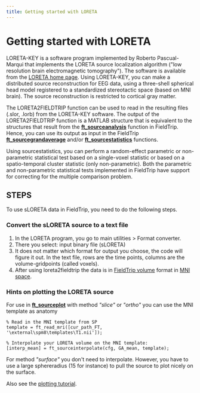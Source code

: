 ```yaml
---
title: Getting started with LORETA
---
```


# Getting started with LORETA

LORETA-KEY is a software program implemented by Roberto Pascual-Marqui that implements the LORETA source localization algorithm ("low resolution brain electromagnetic tomography"). The software is available from the [LORETA home page](http://www.unizh.ch/keyinst/NewLORETA/LORETA01.htm). Using LORETA-KEY, you can make a distributed source reconstruction for EEG data, using a three-shell spherical head model registered to a standardized stereotactic space (based on MNI brain). The source reconstruction is restricted to cortical gray matter.

The LORETA2FIELDTRIP function can be used to read in the resulting files (.slor, .lorb) from the LORETA-KEY software. The output of the LORETA2FIELDTRIP function is a MATLAB structure that is equivalent to the structures that result from the **[ft_sourceanalysis](/reference/ft_sourceanalysis)** function in FieldTrip. Hence, you can use its output as input in the FieldTrip **[ft_sourcegrandaverage](/reference/ft_sourcegrandaverage)** and/or **[ft_sourcestatistics](/reference/ft_sourcestatistics)** functions. 

Using sourcestatistics, you can perform a random-effect parametric or non-parametric statistical test based on a single-voxel statistic or based on a spatio-temporal cluster statistic (only non-parametric). Both the parametric and non-parametric statistical tests implemented in FieldTrip have support for correcting for the multiple comparison problem.

## STEPS

To use sLORETA data in FieldTrip, you need to do the following steps.
### Convert the sLORETA source to a text file

 1.  In the LORETA program, you go to main utilities > Format converter.
 2.  There you select: input binary file (sLORETA)
 3.  It does not matter which format for output you choose, the code will figure it out. In the text file, rows are the time points, columns are the volume-gridpoints (called voxels).
 4.  After using loreta2fieldtrip the data is in [ FieldTrip volume](http://fieldtrip.fcdonders.nl/reference/ft_datatype_volume) format in [MNI space](/faq/how_are_the_different_head_and_mri_coordinate_systems_defined?s[]=mni#details_of_the_mni_coordinate_system).

### Hints on plotting the LORETA source

For use in **[ft_sourceplot](/reference/ft_sourceplot)** with method *"slice"* or *"ortho"* you can use the MNI template as anatomy
    
    % Read in the MNI template from SP
    template = ft_read_mri([cur_path_FT, '\external\spm8\templates\T1.nii']); 
    
    % Interpolate your LORETA volume on the MNI template: 
    [interp_mean] = ft_sourceinterpolate(cfg, GA_mean, template);

For method *"surface"* you don't need to interpolate. However, you have to use a large sphereradius (15 for instance) to pull the source to plot nicely on the surface.
      
Also see the [plotting tutorial](/tutorial/plotting#plotting#plotting_data_at_the_source_level).
